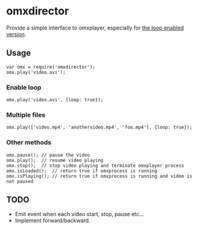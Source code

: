 # omxdirector

Provide a simple interface to omxplayer, especially
for [the loop enabled version](https://github.com/pasky/omxplayer).


## Usage

    var omx = require('omxdirector');
    omx.play('video.avi');

### Enable loop

    omx.play('video.avi', {loop: true});

### Multiple files

    omx.play(['video.mp4', 'anothervideo.mp4', 'foo.mp4'], {loop: true});

### Other methods

    omx.pause(); // pause the video
    omx.play();  // resume video playing
    omx.stop();  // stop video playing and terminate omxplayer process
    omx.isLoaded();  // return true if omxprocess is running
    omx.isPlaying(); // return true if omxprocess is running and video is not paused

## TODO

 - Emit event when each video start, stop, pause etc...
 - Implement forward/backward.
 